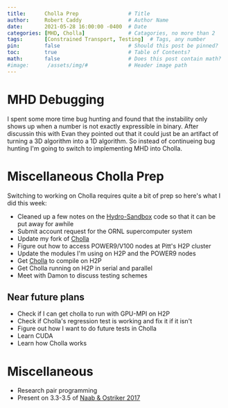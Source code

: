 ```yaml
---
title:      Cholla Prep                # Title
author:     Robert Caddy               # Author Name
date:       2021-05-28 16:00:00 -0400  # Date
categories: [MHD, Cholla]              # Catagories, no more than 2
tags:       [Constrained Transport, Testing]  # Tags, any number
pin:        false                      # Should this post be pinned?
toc:        true                       # Table of Contents?
math:       false                      # Does this post contain math?
#image:      /assets/img/#             # Header image path
---
```


# MHD Debugging
I spent some more time bug hunting and found that the instability only shows up
when a number is not exactly expressible in binary. After discussin this with
Evan they pointed out that it could just be an artifact of turning a 3D
algorithm into a 1D algorithm. So instead of continueing bug hunting I'm going
to switch to implementing MHD into Cholla.

# Miscellaneous Cholla Prep
Switching to working on Cholla requires quite a bit of prep so here's what I did
this week:
- Cleaned up a few notes on the
  [Hydro-Sandbox](https://github.com/bcaddy/hydro-sandbox) code so that it can
  be put away for awhile
- Submit account request for the ORNL supercomputer system
- Update my fork of [Cholla](https://github.com/cholla-hydro/cholla)
- Figure out how to access POWER9/V100 nodes at Pitt's H2P cluster
- Update the modules I'm using on H2P and the POWER9 nodes
- Get [Cholla](https://github.com/cholla-hydro/cholla) to compile on H2P
- Get Cholla running on H2P in serial and parallel
- Meet with Damon to discuss testing schemes


## Near future plans
- Check if I can get cholla to run with GPU-MPI on H2P
- Check if Cholla's regression test is working and fix it if it isn't
- Figure out how I want to do future tests in Cholla
- Learn CUDA
- Learn how Cholla works

# Miscellaneous
- Research pair programming
- Present on 3.3-3.5 of [Naab & Ostriker 2017](https://www.annualreviews.org/doi/abs/10.1146/annurev-astro-081913-040019?casa_token=0oOLHbp8TxgAAAAA%3ApFgE9ZUGDoAIMhoZGkVFuvY1W-scLKqkD3Cf_PodERTA79D-jr8kPizLlyn9fUo1ch-GB7ZOaqx6)
